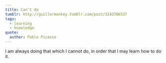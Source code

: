 ```yaml
---
title: Can’t do
tumblr: http://guillermonkey.tumblr.com/post/3243766527
tags:
  - learning
  - knowledge
quote:
  author: Pablo Picasso
---
```


I am always doing that which I cannot do, in order that I may learn how to do it.
